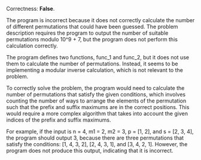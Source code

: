 Correctness: **False**.

The program is incorrect because it does not correctly calculate the number of different permutations that could have been guessed. The problem description requires the program to output the number of suitable permutations modulo 10^9 + 7, but the program does not perform this calculation correctly.

The program defines two functions, func_1 and func_2, but it does not use them to calculate the number of permutations. Instead, it seems to be implementing a modular inverse calculation, which is not relevant to the problem.

To correctly solve the problem, the program would need to calculate the number of permutations that satisfy the given conditions, which involves counting the number of ways to arrange the elements of the permutation such that the prefix and suffix maximums are in the correct positions. This would require a more complex algorithm that takes into account the given indices of the prefix and suffix maximums.

For example, if the input is n = 4, m1 = 2, m2 = 3, p = [1, 2], and s = [2, 3, 4], the program should output 3, because there are three permutations that satisfy the conditions: [1, 4, 3, 2], [2, 4, 3, 1], and [3, 4, 2, 1]. However, the program does not produce this output, indicating that it is incorrect.